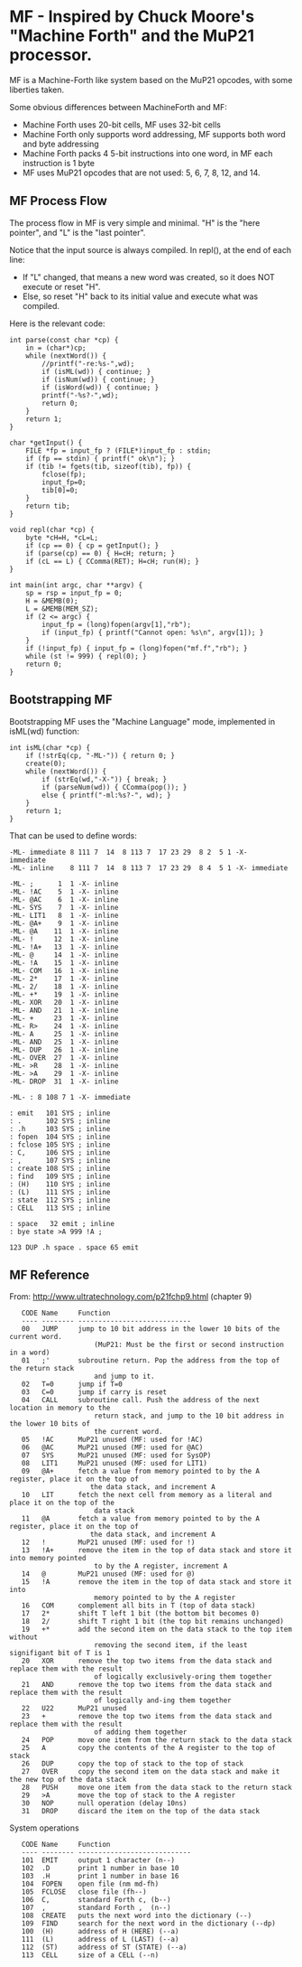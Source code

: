 # MF  - Inspired by Chuck Moore's "Machine Forth" and the MuP21 processor.

MF is a Machine-Forth like system based on the MuP21 opcodes, with some liberties taken.

Some obvious differences between MachineForth and MF:
- Machine Forth uses 20-bit cells, MF uses 32-bit cells
- Machine Forth only supports word addressing, MF supports both word and byte addressing
- Machine Forth packs 4 5-bit instructions into one word, in MF each instruction is 1 byte
- MF uses MuP21 opcodes that are not used: 5, 6, 7, 8, 12, and 14.

## MF Process Flow
The process flow in MF is very simple and minimal. "H" is the "here pointer", and "L" is the "last pointer".

Notice that the input source is always compiled. In repl(), at the end of each line:
- If "L" changed, that means a new word was created, so it does NOT execute or reset "H".
- Else, so reset "H" back to its initial value and execute what was compiled.

Here is the relevant code:
```
int parse(const char *cp) {
    in = (char*)cp;
    while (nextWord()) {
        //printf("-re:%s-",wd);
        if (isML(wd)) { continue; }
        if (isNum(wd)) { continue; }
        if (isWord(wd)) { continue; }
        printf("-%s?-",wd);
        return 0;
    }
    return 1;
}

char *getInput() {
    FILE *fp = input_fp ? (FILE*)input_fp : stdin;
    if (fp == stdin) { printf(" ok\n"); }
    if (tib != fgets(tib, sizeof(tib), fp)) {
        fclose(fp);
        input_fp=0;
        tib[0]=0;
    }
    return tib;
}

void repl(char *cp) {
    byte *cH=H, *cL=L;
    if (cp == 0) { cp = getInput(); }
    if (parse(cp) == 0) { H=cH; return; }
    if (cL == L) { CComma(RET); H=cH; run(H); }
}

int main(int argc, char **argv) {
    sp = rsp = input_fp = 0;
    H = &MEMB(0);
    L = &MEMB(MEM_SZ);
    if (2 <= argc) {
        input_fp = (long)fopen(argv[1],"rb");
        if (input_fp) { printf("Cannot open: %s\n", argv[1]); }
    }
    if (!input_fp) { input_fp = (long)fopen("mf.f","rb"); }
    while (st != 999) { repl(0); }
    return 0;
}
```

## Bootstrapping MF
Bootstrapping MF uses the "Machine Language" mode, implemented in isML(wd) function:
```
int isML(char *cp) {
    if (!strEq(cp, "-ML-")) { return 0; }
    create(0);
    while (nextWord()) {
        if (strEq(wd,"-X-")) { break; }
        if (parseNum(wd)) { CComma(pop()); }
        else { printf("-ml:%s?-", wd); }
    }
    return 1;
}
```

That can be used to define words:
```
-ML- immediate 8 111 7  14  8 113 7  17 23 29  8 2  5 1 -X-
immediate
-ML- inline    8 111 7  14  8 113 7  17 23 29  8 4  5 1 -X- immediate

-ML- ;      1  1 -X- inline
-ML- !AC    5  1 -X- inline
-ML- @AC    6  1 -X- inline
-ML- SYS    7  1 -X- inline
-ML- LIT1   8  1 -X- inline
-ML- @A+    9  1 -X- inline
-ML- @A    11  1 -X- inline
-ML- !     12  1 -X- inline
-ML- !A+   13  1 -X- inline
-ML- @     14  1 -X- inline
-ML- !A    15  1 -X- inline
-ML- COM   16  1 -X- inline
-ML- 2*    17  1 -X- inline
-ML- 2/    18  1 -X- inline
-ML- +*    19  1 -X- inline
-ML- XOR   20  1 -X- inline
-ML- AND   21  1 -X- inline
-ML- +     23  1 -X- inline
-ML- R>    24  1 -X- inline
-ML- A     25  1 -X- inline
-ML- AND   25  1 -X- inline
-ML- DUP   26  1 -X- inline
-ML- OVER  27  1 -X- inline
-ML- >R    28  1 -X- inline
-ML- >A    29  1 -X- inline
-ML- DROP  31  1 -X- inline

-ML- : 8 108 7 1 -X- immediate

: emit   101 SYS ; inline
: .      102 SYS ; inline
: .h     103 SYS ; inline
: fopen  104 SYS ; inline
: fclose 105 SYS ; inline
: C,     106 SYS ; inline
: ,      107 SYS ; inline
: create 108 SYS ; inline
: find   109 SYS ; inline
: (H)    110 SYS ; inline
: (L)    111 SYS ; inline
: state  112 SYS ; inline
: CELL   113 SYS ; inline

: space   32 emit ; inline
: bye state >A 999 !A ;

123 DUP .h space . space 65 emit
```
## MF Reference
From: http://www.ultratechnology.com/p21fchp9.html (chapter 9)
```
   CODE Name     Function
   ---- -------- ----------------------------
   00   JUMP     jump to 10 bit address in the lower 10 bits of the current word.
                     (MuP21: Must be the first or second instruction in a word)
   01   ;'       subroutine return. Pop the address from the top of the return stack
                     and jump to it.
   02   T=0      jump if T=0
   03   C=0      jump if carry is reset
   04   CALL     subroutine call. Push the address of the next location in memory to the 
                     return stack, and jump to the 10 bit address in the lower 10 bits of 
                     the current word.
   05   !AC      MuP21 unused (MF: used for !AC)
   06   @AC      MuP21 unused (MF: used for @AC)
   07   SYS      MuP21 unused (MF: used for SysOP)
   08   LIT1     MuP21 unused (MF: used for LIT1)
   09   @A+      fetch a value from memory pointed to by the A register, place it on the top of
                    the data stack, and increment A
   10   LIT      fetch the next cell from memory as a literal and place it on the top of the
                     data stack
   11   @A       fetch a value from memory pointed to by the A register, place it on the top of
                    the data stack, and increment A 
   12   !        MuP21 unused (MF: used for !)
   13   !A+      remove the item in the top of data stack and store it into memory pointed 
                     to by the A register, increment A
   14   @        MuP21 unused (MF: used for @)
   15   !A       remove the item in the top of data stack and store it into 
                     memory pointed to by the A register
   16   COM      complement all bits in T (top of data stack)
   17   2*       shift T left 1 bit (the bottom bit becomes 0)
   18   2/       shift T right 1 bit (the top bit remains unchanged)
   19   +*       add the second item on the data stack to the top item without 
                     removing the second item, if the least signifigant bit of T is 1
   20   XOR      remove the top two items from the data stack and replace them with the result
                     of logically exclusively-oring them together
   21   AND      remove the top two items from the data stack and replace them with the result
                     of logically and-ing them together
   22   U22      MuP21 unused
   23   +        remove the top two items from the data stack and replace them with the result
                     of adding them together
   24   POP      move one item from the return stack to the data stack
   25   A        copy the contents of the A register to the top of stack
   26   DUP      copy the top of stack to the top of stack
   27   OVER     copy the second item on the data stack and make it the new top of the data stack
   28   PUSH     move one item from the data stack to the return stack
   29   >A       move the top of stack to the A register
   30   NOP      null operation (delay 10ns)
   31   DROP     discard the item on the top of the data stack
```

System operations
```
   CODE Name     Function
   ---- -------- ----------------------------
   101  EMIT     output 1 character (n--)
   102  .D       print 1 number in base 10
   103  .H       print 1 number in base 16
   104  FOPEN    open file (nm md-fh)
   105  FCLOSE   close file (fh--)
   106  C,       standard Forth c, (b--)
   107  ,        standard Forth ,  (n--)
   108  CREATE   puts the next word into the dictionary (--)
   109  FIND     search for the next word in the dictionary (--dp)
   100  (H)      address of H (HERE) (--a)
   111  (L)      address of L (LAST) (--a)
   112  (ST)     address of ST (STATE) (--a)
   113  CELL     size of a CELL (--n)
```
